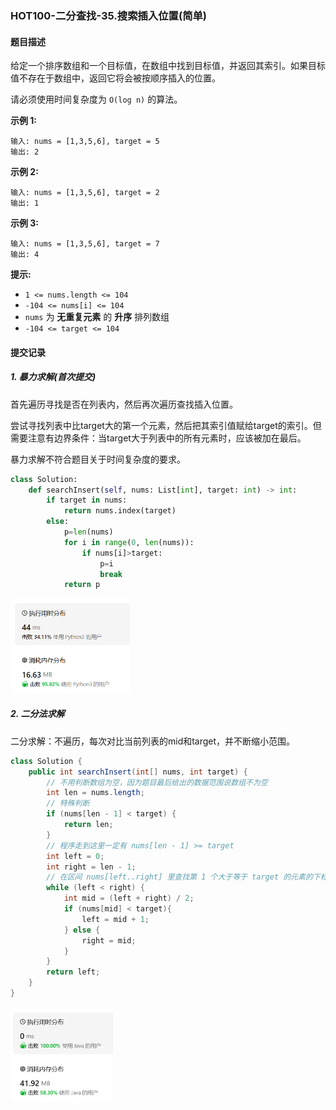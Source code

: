 ### HOT100-二分查找-35.搜索插入位置(简单)

#### 题目描述

给定一个排序数组和一个目标值，在数组中找到目标值，并返回其索引。如果目标值不存在于数组中，返回它将会被按顺序插入的位置。

请必须使用时间复杂度为 `O(log n)` 的算法。

 

**示例 1:**

```
输入: nums = [1,3,5,6], target = 5
输出: 2
```

**示例 2:**

```
输入: nums = [1,3,5,6], target = 2
输出: 1
```

**示例 3:**

```
输入: nums = [1,3,5,6], target = 7
输出: 4
```

 

**提示:**

- `1 <= nums.length <= 104`
- `-104 <= nums[i] <= 104`
- `nums` 为 **无重复元素** 的 **升序** 排列数组
- `-104 <= target <= 104`



#### 提交记录

##### 1. 暴力求解(首次提交)

首先遍历寻找是否在列表内，然后再次遍历查找插入位置。

尝试寻找列表中比target大的第一个元素，然后把其索引值赋给target的索引。但需要注意有边界条件：当target大于列表中的所有元素时，应该被加在最后。

暴力求解不符合题目关于时间复杂度的要求。

````python
class Solution:
    def searchInsert(self, nums: List[int], target: int) -> int:
        if target in nums:
            return nums.index(target)
        else:
            p=len(nums)
            for i in range(0, len(nums)):
                if nums[i]>target:
                    p=i
                    break
            return p
````

<img src="images\image-20240229124015557.png" alt="image-20240229124015557" style="zoom:50%;" />



##### 2. 二分法求解

二分求解：不遍历，每次对比当前列表的mid和target，并不断缩小范围。

````java
class Solution {
    public int searchInsert(int[] nums, int target) {
        // 不用判断数组为空，因为题目最后给出的数据范围说数组不为空
        int len = nums.length;
        // 特殊判断
        if (nums[len - 1] < target) {
            return len;
        }
        // 程序走到这里一定有 nums[len - 1] >= target
        int left = 0;
        int right = len - 1;
        // 在区间 nums[left..right] 里查找第 1 个大于等于 target 的元素的下标
        while (left < right) {
            int mid = (left + right) / 2;
            if (nums[mid] < target){
                left = mid + 1;
            } else {
                right = mid;
            }
        }
        return left;
    }
}
````

<img src="images\image-20240229125206777.png" alt="image-20240229125206777" style="zoom:50%;" />



